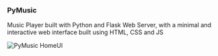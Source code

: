 ### PyMusic

Music Player built with Python and Flask Web Server, with a minimal and interactive web interface built using HTML, CSS and JS

![PyMusic HomeUI](./images/pymusic_1.jpg)
